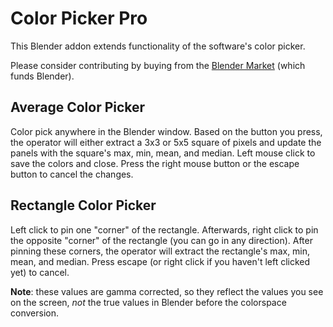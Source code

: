 # Color Picker Pro
This Blender addon extends functionality of the software's color picker.

Please consider contributing by buying from the [Blender Market](https://blendermarket.com/products/color-picker-pro) (which funds Blender).


## Average Color Picker
Color pick anywhere in the Blender window.  Based on the button you press, the operator will either extract a 3x3 or 5x5 square of pixels and update the panels with the square's max, min, mean, and median.  Left mouse click to save the colors and close.  Press the right mouse button or the escape button to cancel the changes.

## Rectangle Color Picker
Left click to pin one "corner" of the rectangle.  Afterwards, right click to pin the opposite "corner" of the rectangle (you can go in any direction).  After pinning these corners, the operator will extract the rectangle's max, min, mean, and median.  Press escape (or right click if you haven't left clicked yet) to cancel.

**Note**: these values are gamma corrected, so they reflect the values you see on the screen, *not* the true values in Blender before the colorspace conversion.
